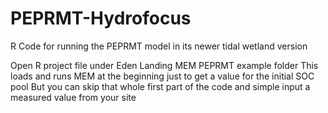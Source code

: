 # PEPRMT-Hydrofocus
R Code for running the PEPRMT model in its newer tidal wetland version


Open R project file under Eden Landing MEM PEPRMT example folder
This loads and runs MEM at the beginning just to get a value for the initial SOC pool
But you can skip that whole first part of the code and simple input a measured value from your site
